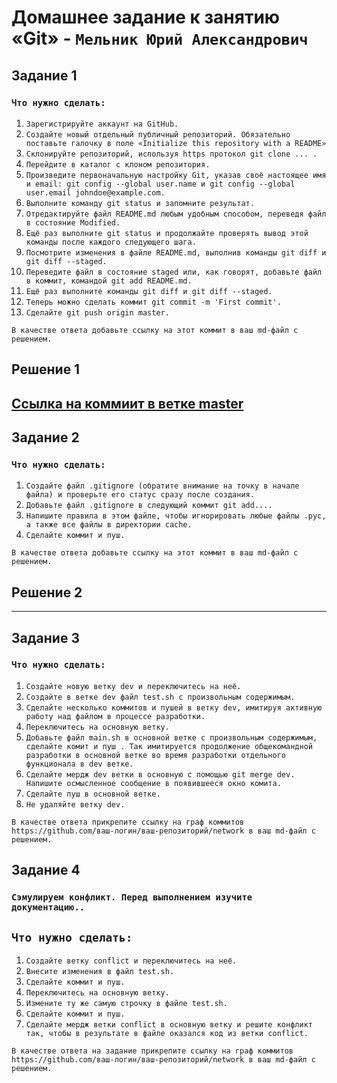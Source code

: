 # Домашнее задание к занятию «Git» - `Мельник Юрий Александрович`


## Задание 1

### `Что нужно сделать:`

1. `Зарегистрируйте аккаунт на GitHub.`
2. `Создайте новый отдельный публичный репозиторий. Обязательно поставьте галочку в поле «Initialize this repository with a README»`
3. `Склонируйте репозиторий, используя https протокол git clone ... .`
4. `Перейдите в каталог с клоном репозитория.`
5. `Произведите первоначальную настройку Git, указав своё настоящее имя и email: git config --global user.name и git config --global user.email johndoe@example.com.`
6. `Выполните команду git status и запомните результат.`
7. `Отредактируйте файл README.md любым удобным способом, переведя файл в состояние Modified.`
8. `Ещё раз выполните git status и продолжайте проверять вывод этой команды после каждого следующего шага.`
9. `Посмотрите изменения в файле README.md, выполнив команды git diff и git diff --staged.`
10. `Переведите файл в состояние staged или, как говорят, добавьте файл в коммит, командой git add README.md.`
11. `Ещё раз выполните команды git diff и git diff --staged.`
12. `Теперь можно сделать коммит git commit -m 'First commit'.`
13. `Сделайте git push origin master.`

`В качестве ответа добавьте ссылку на этот коммит в ваш md-файл с решением.`

## Решение 1

[Ссылка на коммиит в ветке master ](https://github.com/ysatii/git1/commit/ea4dde5d998b5abd1d8c07dd0784a2c9326e9a41)
---

## Задание 2

### `Что нужно сделать:`

1. `Создайте файл .gitignore (обратите внимание на точку в начале файла) и проверьте его статус сразу после создания.`
2. `Добавьте файл .gitignore в следующий коммит git add....`
3. `Напишите правила в этом файле, чтобы игнорировать любые файлы .pyc, а также все файлы в директории cache.`
4. `Сделайте коммит и пуш.`


`В качестве ответа добавьте ссылку на этот коммит в ваш md-файл с решением.`

## Решение 2
---

## Задание 3

### `Что нужно сделать:`

1. `Создайте новую ветку dev и переключитесь на неё.`
2. `Создайте в ветке dev файл test.sh с произвольным содержимым.`
3. `Сделайте несколько коммитов и пушей в ветку dev, имитируя активную работу над файлом в процессе разработки.`
4. `Переключитесь на основную ветку.`
5. `Добавьте файл main.sh в основной ветке с произвольным содержимым, сделайте комит и пуш . Так имитируется продолжение общекомандной разработки в основной ветке во время разработки отдельного функционала в dev ветке.`
6. `Сделайте мердж dev ветки в основную с помощью git merge dev. Напишите осмысленное сообщение в появившееся окно комита.`
7. `Сделайте пуш в основной ветке.`
8. `Не удаляйте ветку dev.`

 
 

`В качестве ответа прикрепите ссылку на граф коммитов https://github.com/ваш-логин/ваш-репозиторий/network в ваш md-файл с решением.`

## Задание 4

### `Сэмулируем конфликт. Перед выполнением изучите документацию..`
## `Что нужно сделать:`

1. `Создайте ветку conflict и переключитесь на неё.`
2. `Внесите изменения в файл test.sh.`
3. `Сделайте коммит и пуш.`
4. `Переключитесь на основную ветку.`
5. `Измените ту же самую строчку в файле test.sh.`
6. `Сделайте коммит и пуш.`
7. `Сделайте мердж ветки conflict в основную ветку и решите конфликт так, чтобы в результате в файле оказался код из ветки conflict.`

 

`В качестве ответа на задание прикрепите ссылку на граф коммитов https://github.com/ваш-логин/ваш-репозиторий/network в ваш md-файл с решением.`
